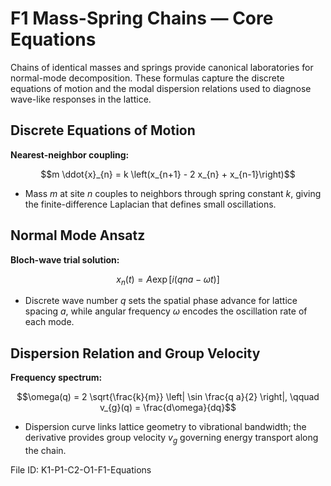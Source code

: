# F1 Mass-Spring Chains — Core Equations

Chains of identical masses and springs provide canonical laboratories for normal-mode decomposition. These formulas capture the discrete equations of motion and the modal dispersion relations used to diagnose wave-like responses in the lattice.

## Discrete Equations of Motion
**Nearest-neighbor coupling:**

$$m \ddot{x}_{n} = k \left(x_{n+1} - 2 x_{n} + x_{n-1}\right)$$

- Mass $m$ at site $n$ couples to neighbors through spring constant $k$, giving the finite-difference Laplacian that defines small oscillations.

## Normal Mode Ansatz
**Bloch-wave trial solution:**

$$x_{n}(t) = A \exp\left[i (q n a - \omega t)\right]$$

- Discrete wave number $q$ sets the spatial phase advance for lattice spacing $a$, while angular frequency $\omega$ encodes the oscillation rate of each mode.

## Dispersion Relation and Group Velocity
**Frequency spectrum:**

$$\omega(q) = 2 \sqrt{\frac{k}{m}} \left| \sin \frac{q a}{2} \right|, \qquad v_{g}(q) = \frac{d\omega}{dq}$$

- Dispersion curve links lattice geometry to vibrational bandwidth; the derivative provides group velocity $v_{g}$ governing energy transport along the chain.

File ID: K1-P1-C2-O1-F1-Equations
